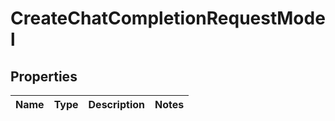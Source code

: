 
# CreateChatCompletionRequestModel

## Properties
Name | Type | Description | Notes
------------ | ------------- | ------------- | -------------



